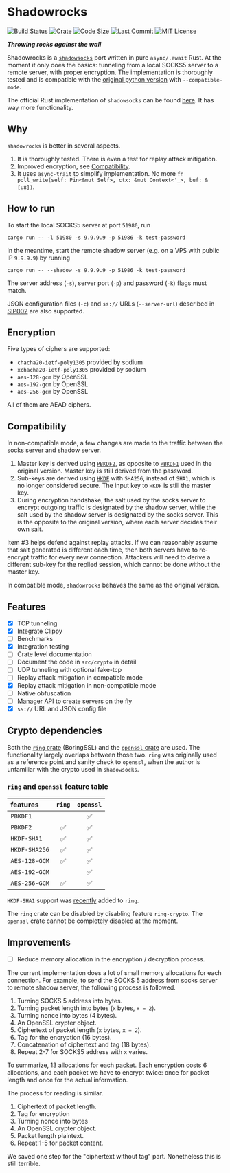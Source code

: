 Shadowrocks
===========
[![Build Status](https://img.shields.io/travis/ditsing/shadowrocks-async.svg?branch=master)](https://travis-ci.com/github/ditsing/shadowrocks-async)
[![Crate](https://img.shields.io/crates/v/shadowrocks)](https://crates.io/crates/shadowrocks)
[![Code Size](https://img.shields.io/github/languages/code-size/ditsing/shadowrocks-async)]()
[![Last Commit](https://img.shields.io/github/last-commit/ditsing/shadowrocks-async)](https://github.com/ditsing/shadowrocks-async/commits/master)
[![MIT License](https://img.shields.io/github/license/ditsing/shadowrocks-async)](https://github.com/ditsing/shadowrocks-async/blob/master/MIT-LICENSE)

***Throwing rocks against the wall***

Shadowrocks is a [`shadowsocks`](http://shadowsocks.org) port written in pure `async/.await` Rust.
At the moment it only does the basics: tunneling from a local SOCKS5 server to a remote server, with
proper encryption. The implementation is thoroughly tested and is compatible with the [original
python version][1] with `--compatible-mode`.

The official Rust implementation of `shadowsocks` can be found [here][2]. It has way more
functionality.

Why
---
`shadowrocks` is better in several aspects.
1. It is thoroughly tested. There is even a test for replay attack mitigation.
2. Improved encryption, see [Compatibility](#Compatibility).
3. It uses `async-trait` to simplify implementation. No more
`fn poll_write(self: Pin<&mut Self>, ctx: &mut Context<'_>, buf: &[u8])`.

How to run
----------
To start the local SOCKS5 server at port `51980`, run
```shell script
cargo run -- -l 51980 -s 9.9.9.9 -p 51986 -k test-password
```

In the meantime, start the remote shadow server (e.g. on a VPS with public IP
`9.9.9.9`) by running
```shell script
cargo run -- --shadow -s 9.9.9.9 -p 51986 -k test-password
```
The server address (`-s`), server port (`-p`) and password (`-k`) flags must match.

JSON configuration files (`-c`) and `ss://` URLs (`--server-url`) described in
[SIP002][3] are also supported.

Encryption
----------
Five types of ciphers are supported:

* `chacha20-ietf-poly1305` provided by sodium
* `xchacha20-ietf-poly1305` provided by sodium
* `aes-128-gcm` by OpenSSL
* `aes-192-gcm` by OpenSSL
* `aes-256-gcm` by OpenSSL

All of them are AEAD ciphers.

Compatibility
-------------
In non-compatible mode, a few changes are made to the traffic between the socks
server and shadow server.

1. Master key is derived using [`PBKDF2`][4], as opposite to [`PBKDF1`][5] used in
the original version. Master key is still derived from the password.
2. Sub-keys are derived using [`HKDF`][6] with `SHA256`, instead of `SHA1`, which is
no longer considered secure. The input key to `HKDF` is still the master key.
3. During encryption handshake, the salt used by the socks server to encrypt
outgoing traffic is designated by the shadow server, while the salt used by the
shadow server is designated by the socks server. This is the opposite to the
original version, where each server decides their own salt.

Item #3 helps defend against replay attacks. If we can reasonably assume that
salt generated is different each time, then both servers have to re-encrypt
traffic for every new connection. Attackers will need to derive a different
sub-key for the replied session, which cannot be done without the master key.

In compatible mode, `shadowrocks` behaves the same as the original version.

Features
---------------
- [x] TCP tunneling
- [x] Integrate Clippy
- [ ] Benchmarks
- [x] Integration testing
- [ ] Crate level documentation
- [ ] Document the code in `src/crypto` in detail
- [ ] UDP tunneling with optional fake-tcp
- [ ] Replay attack mitigation in compatible mode
- [x] Replay attack mitigation in non-compatible mode
- [ ] Native obfuscation
- [ ] [Manager][10] API to create servers on the fly
- [x] `ss://` URL and JSON config file

Crypto dependencies
-------------------
Both the [`ring` crate][7] (BoringSSL) and the [`openssl` crate][8] are used.
The functionality largely overlaps between those two. `ring` was originally
used as a reference point and sanity check to `openssl`, when the author is
unfamiliar with the crypto used in `shadowsocks`.

### `ring` and `openssl` feature table
| features    | `ring` | `openssl` |
|:------------|:------:|:---------:|
|  `PBKDF1`   |        |     ✅   |
|  `PBKDF2`   |   ✅   |     ✅   |
|`HKDF-SHA1`  |   ✅   |     ✅   |
|`HKDF-SHA256`|   ✅   |     ✅   |
|`AES-128-GCM`|   ✅   |     ✅   |
|`AES-192-GCM`|        |     ✅   |
|`AES-256-GCM`|   ✅   |     ✅   |

`HKDF-SHA1` support was [recently][9] added to `ring`.

The `ring` crate can be disabled by disabling feature `ring-crypto`. The
`openssl` crate cannot be completely disabled at the moment.

Improvements
------------
- [ ] Reduce memory allocation in the encryption / decryption process.

The current implementation does a lot of small memory allocations for each
connection. For example, to send the SOCKS 5 address from socks server to
remote shadow server, the following process is followed.

1. Turning SOCKS 5 address into bytes.
2. Turning packet length into bytes (`x` bytes, `x = 2`).
3. Turning nonce into bytes (4 bytes).
4. An OpenSSL crypter object.
5. Ciphertext of packet length (`x` bytes, `x = 2`).
6. Tag for the encryption (16 bytes).
7. Concatenation of ciphertext and tag (18 bytes).
8. Repeat 2-7 for SOCKS5 address with `x` varies.

To summarize, 13 allocations for each packet. Each encryption costs 6
allocations, and each packet we have to encrypt twice: once for packet length
and once for the actual information.

The process for reading is similar.
1. Ciphertext of packet length.
2. Tag for encryption
3. Turning nonce into bytes
4. An OpenSSL crypter object.
5. Packet length plaintext.
6. Repeat 1-5 for packet content.

We saved one step for the "ciphertext without tag" part. Nonetheless this is
still terrible.

[1]: https://github.com/shadowsocks/shadowsocks "shadowsocks"
[2]: https://github.com/shadowsocks/shadowsocks-rust "shadowsocks-rust"
[3]: https://shadowsocks.org/en/spec/SIP002-URI-Scheme.html "SIP002"
[4]: https://tools.ietf.org/html/rfc2898#section-5.2 "RFC 2898"
[5]: https://tools.ietf.org/html/rfc2898#section-5.1 "RFC 2898"
[6]: https://tools.ietf.org/html/rfc5869 "RFC 5869"
[7]: https://briansmith.org/rustdoc/ring/index.html "ring"
[8]: https://github.com/sfackler/rust-openssl "openssl"
[9]: https://github.com/briansmith/ring/commit/f81232fe69f21ba0c490507e579e15be2333f0d7
[10]: https://github.com/shadowsocks/shadowsocks/wiki/Manage-Multiple-Users "Shadowsocks Wiki"
